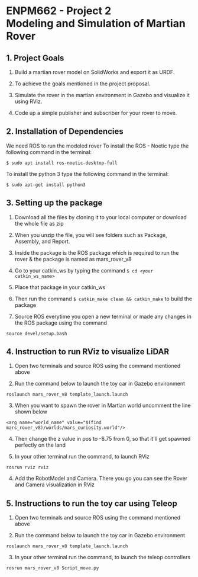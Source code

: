 # ENPM662 - Project 2  <br /> Modeling and Simulation of Martian Rover

## 1. Project Goals

1. Build a martian rover model on SolidWorks and export it as URDF.

2. To achieve the goals mentioned in the project proposal.

3. Simulate the rover in the martian environment in Gazebo and visualize it using RViz.

4. Code up a simple publisher and subscriber for your rover to move.

## 2. Installation of Dependencies

We need ROS to run the modeled rover
To install the ROS - Noetic type the following command in the terminal:

```` 
$ sudo apt install ros-noetic-desktop-full
````
To install the python 3 type the following command in the terminal:

```` 
$ sudo apt-get install python3
````

## 3. Setting up the package

1. Download all the files by cloning it to your local computer or download the whole file as zip<br />

2. When you unzip the file, you will see folders such as Package, Assembly, and Report.<br />

3. Inside the package is the ROS package which is required to run the rover & the package is named as mars_rover_v8<br />

4. Go to your catkin_ws by typing the command  ````$ cd <your catkin_ws_name>```` 

5. Place that package in your catkin_ws<br />

6. Then run the command ```` $ catkin_make clean && catkin_make ```` to build the package<br />

7. Source ROS everytime you open a new terminal or made any changes in the ROS package using the command
````
source devel/setup.bash
````
## 4. Instruction to run RViz to visualize LiDAR

1. Open two terminals and source ROS using the command mentioned above <br />

2. Run the command below to launch the toy car in Gazebo environment
```` 
roslaunch mars_rover_v8 template_launch.launch 
```` 
3. When you want to spawn the rover in Martian world uncomment the line shown below
````
<arg name="world_name" value="$(find mars_rover_v8)/worlds/mars_curiosity.world"/>
````
4. Then change the z value in pos to -8.75 from 0, so that it'll get spawned perfectly on the land

5. In your other terminal run the command, to launch RViz
````
rosrun rviz rviz
````

4. Add the RobotModel and Camera. There you go you can see the Rover and Camera visualization in RViz

## 5. Instructions to run the toy car using Teleop

1. Open two terminals and source ROS using the command mentioned above <br />

2. Run the command below to launch the toy car in Gazebo environment
```` 
roslaunch mars_rover_v8 template_launch.launch 
```` 
3. In your other terminal run the command, to launch the teleop controllers
````
rosrun mars_rover_v8 Script_move.py
````
